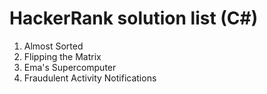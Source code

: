 # HackerRank solution list (C#)
1. Almost Sorted
2. Flipping the Matrix
3. Ema's Supercomputer
4. Fraudulent Activity Notifications
